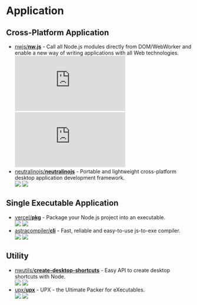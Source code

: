 # Application

## Cross-Platform Application

- [nwjs/**nw.js**](https://github.com/nwjs/nw.js) - Call all Node.js modules directly from DOM/WebWorker and enable a new way of writing applications with all Web technologies.  
  ![](https://img.shields.io/github/stars/nwjs/nw.js?style=social&label=Star)
  ![](https://img.shields.io/github/last-commit/nwjs/nw.js?style=social&label=Update)
- [neutralinojs/**neutralinojs**](https://github.com/neutralinojs/neutralinojs) - Portable and lightweight cross-platform desktop application development framework.  
  ![](https://img.shields.io/github/stars/neutralinojs/neutralinojs?style=social&label=Star)
  ![](https://img.shields.io/github/last-commit/neutralinojs/neutralinojs?style=social&label=Update)


## Single Executable Application

- [vercel/**pkg**](https://github.com/vercel/pkg) - Package your Node.js project into an executable.  
  ![](https://img.shields.io/github/stars/vercel/pkg?style=social&label=Star)
  ![](https://img.shields.io/github/last-commit/vercel/pkg?style=social&label=Update)
- [astracompiler/**cli**](https://github.com/astracompiler/cli) - Fast, reliable and easy-to-use js-to-exe compiler.  
  ![](https://img.shields.io/github/stars/astracompiler/cli?style=social&label=Star)
  ![](https://img.shields.io/github/last-commit/astracompiler/cli?style=social&label=Update)


## Utility

- [nwutils/**create-desktop-shortcuts**](https://github.com/nwutils/create-desktop-shortcuts) - Easy API to create desktop shortcuts with Node.  
  ![](https://img.shields.io/github/stars/nwutils/create-desktop-shortcuts?style=social&label=Star)
  ![](https://img.shields.io/github/last-commit/nwutils/create-desktop-shortcuts?style=social&label=Update)
- [upx/**upx**](https://github.com/upx/upx) - UPX - the Ultimate Packer for eXecutables.  
  ![](https://img.shields.io/github/stars/upx/upx?style=social&label=Star)
  ![](https://img.shields.io/github/last-commit/upx/upx?style=social&label=Update)
